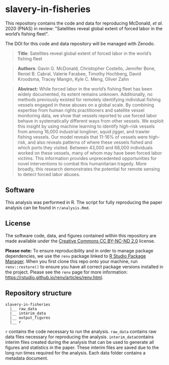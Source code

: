 # slavery-in-fisheries
This repository contains the code and data for reproducing McDonald, *et al.* 2020 (PNAS) in review: "Satellites reveal global extent of forced labor in the world’s fishing fleet".

The DOI for this code and data repository will be managed with Zenodo.

> **Title**: Satellites reveal global extent of forced labor in the world’s fishing fleet

> **Authors**: Gavin G. McDonald, Christopher Costello, Jennifer Bone, Reniel B. Cabral, Valerie Farabee, Timothy Hochberg, David Kroodsma, Tracey Mangin, Kyle C. Meng, Oliver Zahn

> **Abstract:** While forced labor in the world’s fishing fleet has been widely documented, its extent remains unknown. Additionally, no methods previously existed for remotely identifying individual fishing vessels engaged in these abuses on a global scale. By combining expertise from human rights practitioners and satellite vessel monitoring data, we show that vessels reported to use forced labor behave in systematically different ways from other vessels. We exploit this insight by using machine learning to identify high-risk vessels from among 16,000 industrial longliner, squid jigger, and trawler fishing vessels. Our model reveals that 11-16% of vessels were high-risk, and also reveals patterns of where these vessels fished and which ports they visited. Between 43,000 and 68,000 individuals worked on these vessels, many of whom may have been forced labor victims. This information provides unprecedented opportunities for novel interventions to combat this humanitarian tragedy. More broadly, this research demonstrates the potential for remote sensing to detect forced labor abuses.

## Software

This analysis was performed in R. The script for fully reproducing the paper analysis can be found in `r/analysis.Rmd`.

## License

The software code, data, and figures contained within this repository are made available under the [Creative Commons CC BY-NC-ND 2.0](https://creativecommons.org/licenses/by-nc-nd/2.0/) license.

**Please note:** To ensure reproducibility and in order to manage package dependencies, we use the `renv` package linked to [R Studio Package Manager](https://packagemanager.rstudio.com/client/#/). When you first clone this repo onto your machine, run `renv::restore()` to ensure you have all correct package versions installed in the project. Please see the `renv` page for more information: https://rstudio.github.io/renv/articles/renv.html.

## Repository structure  

```
slavery-in-fisheries
  |__ raw_data
  |__ interim_data
  |__ output_figures
  |__ r
```

`r` contains the code necessary to run the analysis. `raw_data` contains raw data files necessary for reproducing the analysis. `interim_data`contains interim files created during the analysis that can be used to generate all figures and statistics in the paper. These interim files are saved due to the long run times required for the analysis. Each data folder contains a metadata document.  